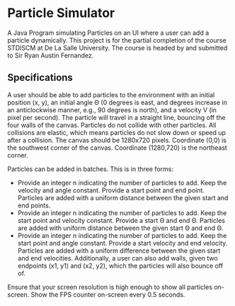 # Particle Simulator
A Java Program simulating Particles on an UI where a user can add a particle dynamically. This project is for the partial completion of the course STDISCM at De La Salle University. The course is headed by and submitted to Sir Ryan Austin Fernandez.

## Specifications
A user should be able to add particles to the environment with an initial position (x, y), an initial angle Θ (0 degrees is east, and degrees increase in an anticlockwise manner, e.g., 90 degrees is north), and a velocity V (in pixel per second). The particle will travel in a straight line, bouncing off the four walls of the canvas. Particles do not collide with other particles. All collisions are elastic, which means particles do not slow down or speed up after a collision. The canvas should be 1280x720 pixels. Coordinate (0,0) is the southwest corner of the canvas. Coordinate (1280,720) is the northeast corner.

Particles can be added in batches. This is in three forms:
- Provide an integer n indicating the number of particles to
add. Keep the velocity and angle constant. Provide a start
point and end point. Particles are added with a uniform
distance between the given start and end points.
- Provide an integer n indicating the number of particles to
add. Keep the start point and velocity constant. Provide a
start Θ and end Θ. Particles are added with uniform distance
between the given start Θ and end Θ.
- Provide an integer n indicating the number of particles to
add. Keep the start point and angle constant. Provide a start
velocity and end velocity. Particles are added with a uniform
difference between the given start and end velocities.
Additionally, a user can also add walls, given two endpoints
(x1, y1) and (x2, y2), which the particles will also bounce off
of.

Ensure that your screen resolution is high enough to show all particles on-screen. Show the FPS counter on-screen every 0.5 seconds.
